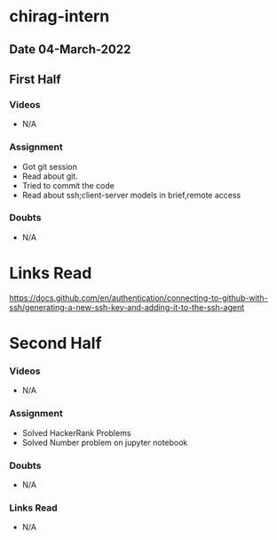# chirag-intern

## Date 04-March-2022

## First Half

### Videos

- N/A

### Assignment

- Got git session
- Read about git.
- Tried to commit the code
- Read about ssh;client-server models in brief,remote access

### Doubts

- N/A

# Links Read

https://docs.github.com/en/authentication/connecting-to-github-with-ssh/generating-a-new-ssh-key-and-adding-it-to-the-ssh-agent

# Second Half

### Videos

- N/A

### Assignment

- Solved HackerRank Problems
- Solved Number problem on jupyter notebook

### Doubts

- N/A

### Links Read

- N/A
